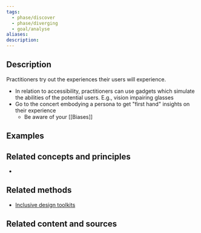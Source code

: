 ```yaml
---
tags:
  - phase/discover
  - phase/diverging
  - goal/analyse
aliases: 
description:
---
```


## Description
Practitioners try out the experiences their users will experience.
- In relation to accessibility, practitioners can use gadgets which simulate the abilities of the potential users. E.g., vision impairing glasses
- Go to the concert embodying a persona to get "first hand" insights on their experience
	- Be aware of your [[Biases]]
## Examples 


## Related concepts and principles
- 

## Related methods
- [Inclusive design toolkits](https://www.inclusivedesigntoolkit.com/csg/csg.html)

## Related content and sources
